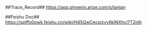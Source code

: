 ##Trace_Record##  https://app.phoenix.arize.com/s/Ianlan

##Feishu Doc## https://splffs0qwk.feishu.cn/wiki/H45QwCecpizvy6kINXhci7T2nlh
